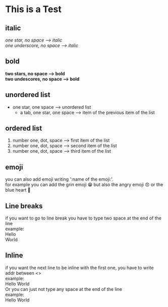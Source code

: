 # This is a Test 

## italic
*one star, no space --> italic*  
_one underscore, no space --> italic_

## bold  
**two stars, no space --> bold**  
__two undescores, no space --> bold__

## unordered list  
* one star, one space --> unordered list   
  * a tab, one star, one space --> item of the previous item of the list   
  
## ordered list  
1. number one, dot, space --> first item of the list  
1. number one, dot, space --> second item of the list  
1. number one, dot, space --> third item of the list   
  
## emoji  
you can also add emoji writing ':name of the emoji:'.  
for example you can add the grin emoji :grin:
<addr>but also the angry emoji :angry: or the blue heart :blue_heart:

## Line breaks  
if you want to go to line break you have to type two space at the end of the line  
example:  
Hello  
World

## Inline
if you want the next line to be inline with the first one, you have to write addr between <>  
example:  
Hello
<addr>World  
Or you can just not type any space at the end of the line  
example:  
Hello
World
